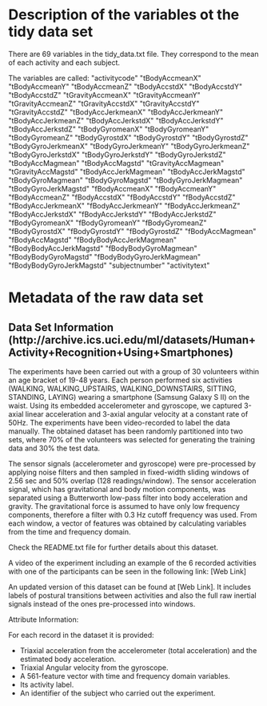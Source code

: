 <h1>Description of the variables ot the tidy data set</h1>
There are 69 variables in the tidy_data.txt file. They correspond to the mean of each activity and each subject.

The variables are called:
"activitycode" "tBodyAccmeanX" "tBodyAccmeanY" "tBodyAccmeanZ" "tBodyAccstdX" "tBodyAccstdY" "tBodyAccstdZ" "tGravityAccmeanX" "tGravityAccmeanY" "tGravityAccmeanZ" "tGravityAccstdX" "tGravityAccstdY" "tGravityAccstdZ" "tBodyAccJerkmeanX" "tBodyAccJerkmeanY" "tBodyAccJerkmeanZ" "tBodyAccJerkstdX" "tBodyAccJerkstdY" "tBodyAccJerkstdZ" "tBodyGyromeanX" "tBodyGyromeanY" "tBodyGyromeanZ" "tBodyGyrostdX" "tBodyGyrostdY" "tBodyGyrostdZ" "tBodyGyroJerkmeanX" "tBodyGyroJerkmeanY" "tBodyGyroJerkmeanZ" "tBodyGyroJerkstdX" "tBodyGyroJerkstdY" "tBodyGyroJerkstdZ" "tBodyAccMagmean" "tBodyAccMagstd" "tGravityAccMagmean" "tGravityAccMagstd" "tBodyAccJerkMagmean" "tBodyAccJerkMagstd" "tBodyGyroMagmean" "tBodyGyroMagstd" "tBodyGyroJerkMagmean" "tBodyGyroJerkMagstd" "fBodyAccmeanX" "fBodyAccmeanY" "fBodyAccmeanZ" "fBodyAccstdX" "fBodyAccstdY" "fBodyAccstdZ" "fBodyAccJerkmeanX" "fBodyAccJerkmeanY" "fBodyAccJerkmeanZ" "fBodyAccJerkstdX" "fBodyAccJerkstdY" "fBodyAccJerkstdZ" "fBodyGyromeanX" "fBodyGyromeanY" "fBodyGyromeanZ" "fBodyGyrostdX" "fBodyGyrostdY" "fBodyGyrostdZ" "fBodyAccMagmean" "fBodyAccMagstd" "fBodyBodyAccJerkMagmean" "fBodyBodyAccJerkMagstd" "fBodyBodyGyroMagmean" "fBodyBodyGyroMagstd" "fBodyBodyGyroJerkMagmean" "fBodyBodyGyroJerkMagstd" "subjectnumber" "activitytext"


<h1>Metadata of the raw data set </h1>

<h2>Data Set Information (http://archive.ics.uci.edu/ml/datasets/Human+Activity+Recognition+Using+Smartphones)</h2>

The experiments have been carried out with a group of 30 volunteers within an age bracket of 19-48 years. Each person performed six activities (WALKING, WALKING_UPSTAIRS, WALKING_DOWNSTAIRS, SITTING, STANDING, LAYING) wearing a smartphone (Samsung Galaxy S II) on the waist. Using its embedded accelerometer and gyroscope, we captured 3-axial linear acceleration and 3-axial angular velocity at a constant rate of 50Hz. The experiments have been video-recorded to label the data manually. The obtained dataset has been randomly partitioned into two sets, where 70% of the volunteers was selected for generating the training data and 30% the test data. 

The sensor signals (accelerometer and gyroscope) were pre-processed by applying noise filters and then sampled in fixed-width sliding windows of 2.56 sec and 50% overlap (128 readings/window). The sensor acceleration signal, which has gravitational and body motion components, was separated using a Butterworth low-pass filter into body acceleration and gravity. The gravitational force is assumed to have only low frequency components, therefore a filter with 0.3 Hz cutoff frequency was used. From each window, a vector of features was obtained by calculating variables from the time and frequency domain.

Check the README.txt file for further details about this dataset. 

A video of the experiment including an example of the 6 recorded activities with one of the participants can be seen in the following link: [Web Link]

An updated version of this dataset can be found at [Web Link]. It includes labels of postural transitions between activities and also the full raw inertial signals instead of the ones pre-processed into windows.


Attribute Information:

For each record in the dataset it is provided: 
- Triaxial acceleration from the accelerometer (total acceleration) and the estimated body acceleration. 
- Triaxial Angular velocity from the gyroscope. 
- A 561-feature vector with time and frequency domain variables. 
- Its activity label. 
- An identifier of the subject who carried out the experiment.









